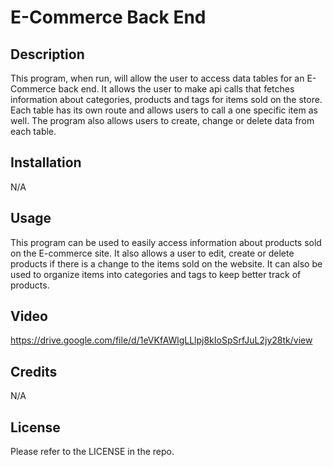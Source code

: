 # E-Commerce Back End

## Description

This program, when run, will allow the user to access data tables for an E-Commerce back end. It allows the user to make api calls that fetches information about categories, products and tags for items sold on the store. Each table has its own route and allows users to call a one specific item as well. The program also allows users to create, change or delete data from each table.

## Installation

N/A

## Usage

This program can be used to easily access information about products sold on the E-commerce site. It also allows a user to edit, create or delete products if there is a change to the items sold on the website. It can also be used to organize items into categories and tags to keep better track of products. 

## Video

https://drive.google.com/file/d/1eVKfAWlgLLlpj8kIoSpSrfJuL2jy28tk/view 

## Credits

N/A

## License

Please refer to the LICENSE in the repo.
